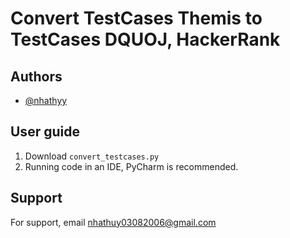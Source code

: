 
# Convert TestCases Themis to TestCases DQUOJ, HackerRank 
## Authors

- [@nhathyy](https://github.com/nhathyy)



## User guide

1. Download `convert_testcases.py`
2. Running code in an IDE, PyCharm is recommended.


## Support

For support, email nhathuy03082006@gmail.com
